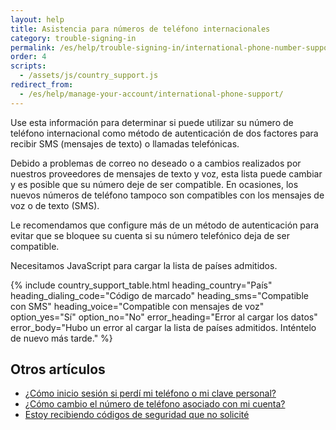 ```yaml
---
layout: help
title: Asistencia para números de teléfono internacionales
category: trouble-signing-in
permalink: /es/help/trouble-signing-in/international-phone-number-support/
order: 4
scripts:
  - /assets/js/country_support.js
redirect_from:
  - /es/help/manage-your-account/international-phone-support/
---
```


Use esta información para determinar si puede utilizar su número de teléfono internacional como método de autenticación de dos factores para recibir SMS (mensajes de texto) o llamadas telefónicas.

Debido a problemas de correo no deseado o a cambios realizados por nuestros proveedores de mensajes de texto y voz, esta lista puede cambiar y es posible que su número deje de ser compatible. En ocasiones, los nuevos números de teléfono tampoco son compatibles con los mensajes de voz o de texto (SMS).

Le recomendamos que configure más de un método de autenticación para evitar que se bloquee su cuenta si su número telefónico deja de ser compatible.

<noscript>
  Necesitamos JavaScript para cargar la lista de países admitidos.
</noscript>

{% include country_support_table.html
           heading_country="País"
           heading_dialing_code="Código de marcado"
           heading_sms="Compatible con SMS"
           heading_voice="Compatible con mensajes de voz"
           option_yes="Sí"
           option_no="No"
           error_heading="Error al cargar los datos"
           error_body="Hubo un error al cargar la lista de países admitidos. Inténtelo de nuevo más tarde." %}


## Otros artículos

* [¿Cómo inicio sesión si perdí mi teléfono o mi clave personal?](/es/help/trouble-signing-in/how-to-sign-in/)
* [¿Cómo cambio el número de teléfono asociado con mi cuenta?](/es/help/manage-your-account/change-your-phone-number/)
* [Estoy recibiendo códigos de seguridad que no solicité](/es/help/fraud-concerns/i-am-receiving-security-codes-that-i-did-not-request/)
